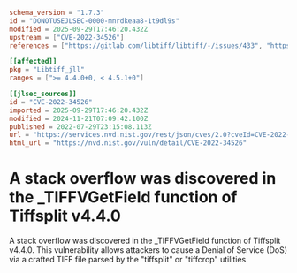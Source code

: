```toml
schema_version = "1.7.3"
id = "DONOTUSEJLSEC-0000-mnrdkeaa8-1t9dl9s"
modified = 2025-09-29T17:46:20.432Z
upstream = ["CVE-2022-34526"]
references = ["https://gitlab.com/libtiff/libtiff/-/issues/433", "https://gitlab.com/libtiff/libtiff/-/issues/486", "https://lists.debian.org/debian-lts-announce/2023/01/msg00018.html", "https://lists.fedoraproject.org/archives/list/package-announce%40lists.fedoraproject.org/message/FC6LWPAEKYJ57LSHX4SBFMLRMLOZTHIJ/", "https://security.netapp.com/advisory/ntap-20220930-0002/", "https://www.debian.org/security/2023/dsa-5333", "https://gitlab.com/libtiff/libtiff/-/issues/433", "https://gitlab.com/libtiff/libtiff/-/issues/486", "https://lists.debian.org/debian-lts-announce/2023/01/msg00018.html", "https://lists.fedoraproject.org/archives/list/package-announce%40lists.fedoraproject.org/message/FC6LWPAEKYJ57LSHX4SBFMLRMLOZTHIJ/", "https://security.netapp.com/advisory/ntap-20220930-0002/", "https://www.debian.org/security/2023/dsa-5333"]

[[affected]]
pkg = "Libtiff_jll"
ranges = [">= 4.4.0+0, < 4.5.1+0"]

[[jlsec_sources]]
id = "CVE-2022-34526"
imported = 2025-09-29T17:46:20.432Z
modified = 2024-11-21T07:09:42.100Z
published = 2022-07-29T23:15:08.113Z
url = "https://services.nvd.nist.gov/rest/json/cves/2.0?cveId=CVE-2022-34526"
html_url = "https://nvd.nist.gov/vuln/detail/CVE-2022-34526"
```

# A stack overflow was discovered in the _TIFFVGetField function of Tiffsplit v4.4.0

A stack overflow was discovered in the _TIFFVGetField function of Tiffsplit v4.4.0. This vulnerability allows attackers to cause a Denial of Service (DoS) via a crafted TIFF file parsed by the "tiffsplit" or "tiffcrop" utilities.

